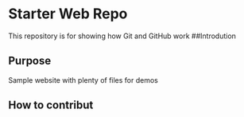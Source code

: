 # Starter Web Repo

This repository is for showing how Git and GitHub work
##Introdution

## Purpose

Sample website with plenty of files for demos

## How to contribut